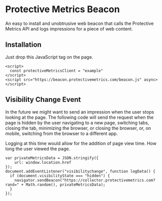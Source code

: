 # Protective Metrics Beacon

An easy to install and unobtrusive web beacon that calls the Protective Metrics API and logs impressions for a piece of web content.

## Installation

Just drop this JavaScript tag on the page.

```
<script>
  const protectiveMetricsClient = "example"
</script>
<script src="https://beacon.protectivemetrics.com/beacon.js" async></script>
```

## Visibility Change Event

In the future we might want to send an impression when the user stops looking at the page. The following code will send the request when the page is hidden by the user navigating to a new page, switching tabs, closing the tab, minimizing the browser, or closing the browser, or, on mobile, switching from the browser to a different app.

Logging at this time would allow for the addition of page view time. How long the user viewed the page.

```
var privateMetricsData = JSON.stringify({
    url: window.location.href
});
document.addEventListener("visibilitychange", function logData() {
  if (document.visibilityState === "hidden") {
    navigator.sendBeacon("https://collector.protectivemetrics.com?rand=" + Math.random(), privateMetricsData);
  }
});
```
